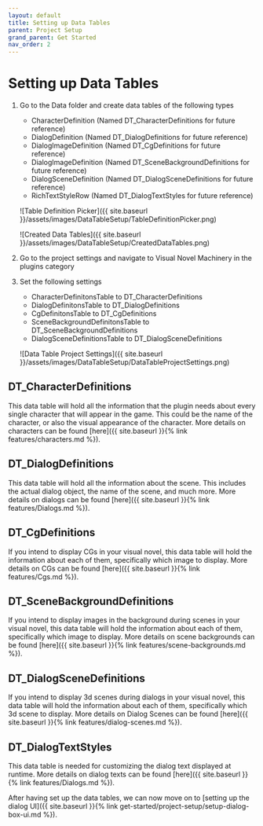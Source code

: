 ```yaml
---
layout: default
title: Setting up Data Tables
parent: Project Setup
grand_parent: Get Started
nav_order: 2
---
```


# Setting up Data Tables
1. Go to the Data folder and create data tables of the following types
    - CharacterDefinition (Named DT_CharacterDefinitions for future reference)
    - DialogDefinition (Named DT_DialogDefinitions for future reference)
    - DialogImageDefinition (Named DT_CgDefinitions for future reference)
    - DialogImageDefinition (Named DT_SceneBackgroundDefinitions for future reference)
    - DialogSceneDefinition (Named DT_DialogSceneDefinitions for future reference)
    - RichTextStyleRow (Named DT_DialogTextStyles for future reference)
    
    ![Table Definition Picker]({{ site.baseurl }}/assets/images/DataTableSetup/TableDefinitionPicker.png)
    
    ![Created Data Tables]({{ site.baseurl }}/assets/images/DataTableSetup/CreatedDataTables.png)
2. Go to the project settings and navigate to Visual Novel Machinery in the plugins category
3. Set the following settings
    - CharacterDefinitonsTable to DT_CharacterDefinitions
    - DialogDefinitonsTable to DT_DialogDefinitions
    - CgDefinitonsTable to DT_CgDefinitions
    - SceneBackgroundDefinitonsTable to DT_SceneBackgroundDefinitions
    - DialogSceneDefinitionsTable to DT_DialogSceneDefinitions
    
    ![Data Table Project Settings]({{ site.baseurl }}/assets/images/DataTableSetup/DataTableProjectSettings.png)

## DT_CharacterDefinitions
This data table will hold all the information that the plugin needs about every single character that will appear in the game. This could be the name of the character, or also the visual appearance of the character. More details on characters can be found [here]({{ site.baseurl }}{% link features/characters.md %}).

## DT_DialogDefinitions
This data table will hold all the information about the scene. This includes the actual dialog object, the name of the scene, and much more. More details on dialogs can be found [here]({{ site.baseurl }}{% link features/Dialogs.md %}).

## DT_CgDefinitions
If you intend to display CGs in your visual novel, this data table will hold the information about each of them, specifically which image to display. More details on CGs can be found [here]({{ site.baseurl }}{% link features/Cgs.md %}).

## DT_SceneBackgroundDefinitions
If you intend to display images in the background during scenes in your visual novel, this data table will hold the information about each of them, specifically which image to display. More details on scene backgrounds can be found [here]({{ site.baseurl }}{% link features/scene-backgrounds.md %}).

## DT_DialogSceneDefinitions
If you intend to display 3d scenes during dialogs in your visual novel, this data table will hold the information about each of them, specifically which 3d scene to display. More details on Dialog Scenes can be found [here]({{ site.baseurl }}{% link features/dialog-scenes.md %}).

## DT_DialogTextStyles
This data table is needed for customizing the dialog text displayed at runtime. More details on dialog texts can be found [here]({{ site.baseurl }}{% link features/Dialogs.md %}).


After having set up the data tables, we can now move on to [setting up the dialog UI]({{ site.baseurl }}{% link get-started/project-setup/setup-dialog-box-ui.md %}).